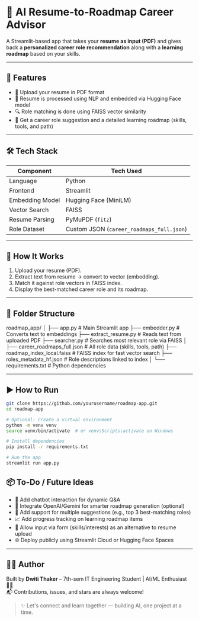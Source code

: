# 🧠 AI Resume-to-Roadmap Career Advisor

A Streamlit-based app that takes your **resume as input (PDF)** and gives back a **personalized career role recommendation** along with a **learning roadmap** based on your skills.

---

## 📌 Features

- 📄 Upload your resume in PDF format
- 🧠 Resume is processed using NLP and embedded via Hugging Face model
- 🔍 Role matching is done using FAISS vector similarity
- 🧭 Get a career role suggestion and a detailed learning roadmap (skills, tools, and path)

---

## 🛠️ Tech Stack

| Component          | Tech Used                         |
|--------------------|-----------------------------------|
| Language           | Python                            |
| Frontend           | Streamlit                         |
| Embedding Model    | Hugging Face (MiniLM)             |
| Vector Search      | FAISS                             |
| Resume Parsing     | PyMuPDF (`fitz`)                  |
| Role Dataset       | Custom JSON (`career_roadmaps_full.json`) |

---

## 🚀 How It Works

1. Upload your resume (PDF).
2. Extract text from resume → convert to vector (embedding).
3. Match it against role vectors in FAISS index.
4. Display the best-matched career role and its roadmap.

---

## 📂 Folder Structure

roadmap_app/
│
├── app.py # Main Streamlit app
├── embedder.py # Converts text to embeddings
├── extract_resume.py # Reads text from uploaded PDF
├── searcher.py # Searches most relevant role via FAISS
│
├── career_roadmaps_full.json # All role data (skills, tools, path)
├── roadmap_index_local.faiss # FAISS index for fast vector search
├── roles_metadata_hf.json # Role descriptions linked to index
│
└── requirements.txt # Python dependencies

---


## ▶️ How to Run

```bash
git clone https://github.com/yourusername/roadmap-app.git
cd roadmap-app

# Optional: Create a virtual environment
python -m venv venv
source venv/bin/activate  # or venv\Scripts\activate on Windows

# Install dependencies
pip install -r requirements.txt

# Run the app
streamlit run app.py
```


## 📦 To-Do / Future Ideas

- 🤖 Add chatbot interaction for dynamic Q&A
- 🔮 Integrate OpenAI/Gemini for smarter roadmap generation (optional)
- 📌 Add support for multiple suggestions (e.g., top 3 best-matching roles)
- 📈 Add progress tracking on learning roadmap items
- 🧾 Allow input via form (skills/interests) as an alternative to resume upload
- 🌐 Deploy publicly using Streamlit Cloud or Hugging Face Spaces

---

## 🙋‍♀️ Author

Built by **Dwiti Thaker** – 7th-sem IT Engineering Student | AI/ML Enthusiast 👩‍💻  
📬 Contributions, issues, and stars are always welcome!

> ✨ Let's connect and learn together — building AI, one project at a time.
